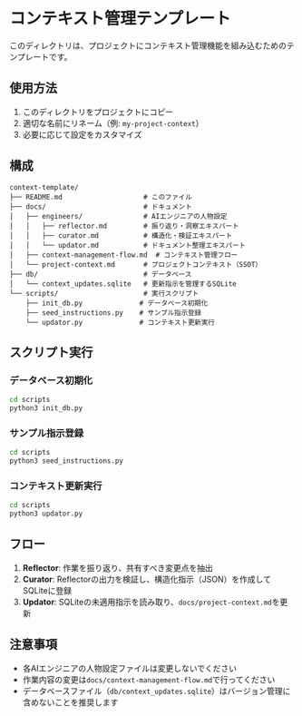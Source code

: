 # コンテキスト管理テンプレート

このディレクトリは、プロジェクトにコンテキスト管理機能を組み込むためのテンプレートです。

## 使用方法

1. このディレクトリをプロジェクトにコピー
2. 適切な名前にリネーム（例: `my-project-context`）
3. 必要に応じて設定をカスタマイズ

## 構成

```
context-template/
├── README.md                    # このファイル
├── docs/                        # ドキュメント
│   ├── engineers/               # AIエンジニアの人物設定
│   │   ├── reflector.md         # 振り返り・洞察エキスパート
│   │   ├── curator.md           # 構造化・検証エキスパート
│   │   └── updator.md           # ドキュメント整理エキスパート
│   ├── context-management-flow.md  # コンテキスト管理フロー
│   └── project-context.md       # プロジェクトコンテキスト（SSOT）
├── db/                          # データベース
│   └── context_updates.sqlite   # 更新指示を管理するSQLite
└── scripts/                     # 実行スクリプト
    ├── init_db.py              # データベース初期化
    ├── seed_instructions.py    # サンプル指示登録
    └── updator.py              # コンテキスト更新実行
```

## スクリプト実行

### データベース初期化
```bash
cd scripts
python3 init_db.py
```

### サンプル指示登録
```bash
cd scripts
python3 seed_instructions.py
```

### コンテキスト更新実行
```bash
cd scripts
python3 updator.py
```

## フロー

1. **Reflector**: 作業を振り返り、共有すべき変更点を抽出
2. **Curator**: Reflectorの出力を検証し、構造化指示（JSON）を作成してSQLiteに登録
3. **Updator**: SQLiteの未適用指示を読み取り、`docs/project-context.md`を更新

## 注意事項

- 各AIエンジニアの人物設定ファイルは変更しないでください
- 作業内容の変更は`docs/context-management-flow.md`で行ってください
- データベースファイル（`db/context_updates.sqlite`）はバージョン管理に含めないことを推奨します
